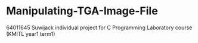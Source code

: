 # Manipulating-TGA-Image-File
64011645 Suwijack 
individual project for C Programming Laboratory course (KMITL year1 term1) 
